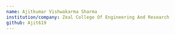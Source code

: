 ```yaml
---
name: Ajitkumar Vishwakarma Sharma
institution/company: Zeal College Of Engineering And Research
github: Ajit619
---
```

